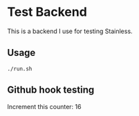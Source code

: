# Test Backend

This is a backend I use for testing Stainless.

## Usage

```
./run.sh
```

## Github hook testing

Increment this counter: 16
